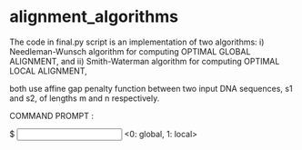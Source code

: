 # alignment_algorithms

The code in final.py script is an implementation of two algorithms:
i) Needleman-Wunsch algorithm for computing OPTIMAL GLOBAL ALIGNMENT, and
ii) Smith-Waterman algorithm for computing OPTIMAL LOCAL ALIGNMENT,

both use affine gap penalty function between two input DNA sequences, s1 and s2, of lengths m and n respectively. 

COMMAND PROMPT :  

$ <executable name> <input file containing both s1 and s2> <0: global, 1: local> <path to parameters config file>
